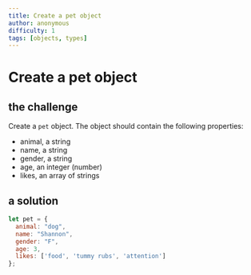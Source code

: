 ```yaml
---
title: Create a pet object
author: anonymous
difficulty: 1
tags: [objects, types]
---
```



# Create a pet object

## the challenge

Create a `pet` object.
The object should contain the following properties:
- animal, a string
- name, a string
- gender, a string
- age, an integer (number)
- likes, an array of strings


## a solution

```js
let pet = {
  animal: "dog",
  name: "Shannon",
  gender: "F",
  age: 3,
  likes: ['food', 'tummy rubs', 'attention']
};
```